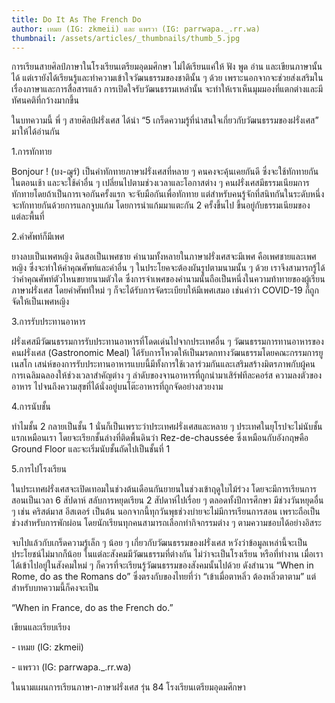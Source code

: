 ```yaml
---
title: Do It As The French Do
author: เหมย (IG: zkmeii) และ แพรวา (IG: parrwapa._.rr.wa)
thumbnail: /assets/articles/_thumbnails/thumb_5.jpg
---
```


การเรียนสายศิลป์ภาษาในโรงเรียนเตรียมอุดมศึกษา ไม่ได้เรียนแค่ให้ ฟัง พูด
อ่าน และเขียนภาษานั้นได้
แต่เรายังได้เรียนรู้และทำความเข้าใจวัฒนธรรมของชาตินั้น ๆ ด้วย
เพราะนอกจากจะช่วยส่งเสริมในเรื่องภาษาและการสื่อสารแล้ว
การเปิดใจรับวัฒนธรรมเหล่านั้น
จะทำให้เราเห็นมุมมองที่แตกต่างและมีทัศนคติที่กว้างมากขึ้น

ในบทความนี้ พี่ ๆ สายศิลป์ฝรั่งเศส ได้นำ “5
เกร็ดความรู้ที่น่าสนใจเกี่ยวกับวัฒนธรรมของฝรั่งเศส” มาให้ได้อ่านกัน

1.การทักทาย

Bonjour ! (บง-ฌูร์) เป็นคำทักทายภาษาฝรั่งเศสที่หลาย ๆ คนคงจะคุ้นเคยกันดี
ซึ่งจะใช้ทักทายกันในตอนเช้า และจะใช้คำอื่น ๆ
เปลี่ยนไปตามช่วงเวลาและโอกาสต่าง ๆ
คนฝรั่งเศสมีธรรมเนียมการทักทายโดยถ้าเป็นการเจอกันครั้งแรก
จะจับมือกันเพื่อทักทาย แต่สำหรับคนรู้จักที่สนิทกันในระดับหนึ่ง
จะทักทายกันด้วยการแลกจูบแก้ม โดยการนำแก้มมาแตะกัน 2 ครั้งขึ้นไป
ขึ้นอยู่กับธรรมเนียมของแต่ละพื้นที่

2.คำศัพท์ก็มีเพศ

ยางลบเป็นเพศหญิง ดินสอเป็นเพศชาย คำนามทั้งหลายในภาษาฝรั่งเศสจะมีเพศ
คือเพศชายและเพศหญิง ซึ่งจะทำให้คำคุณศัพท์และคำอื่น ๆ
ในประโยคจะต้องผันรูปตามนามนั้น ๆ ด้วย
เราจึงสามารถรู้ได้ว่าคำคุณศัพท์ตัวไหนขยายนามตัวใด
ซึ่งการจำเพศของคำนามนั้นถือเป็นหนึ่งในความท้าทายของผู้เรียนภาษาฝรั่งเศส
โดยคำศัพท์ใหม่ ๆ ก็จะได้รับการจัดระเบียบให้มีเพศเสมอ เช่นคำว่า COVID-19
ก็ถูกจัดให้เป็นเพศหญิง

3.การรับประทานอาหาร

ฝรั่งเศสมีวัฒนธรรมการรับประทานอาหารที่โดดเด่นไปจากประเทศอื่น ๆ
วัฒนธรรมการทานอาหารของคนฝรั่งเศส (Gastronomic Meal)
ได้รับการโหวตให้เป็นมรดกทางวัฒนธรรมโดยคณะกรรมการยูเนสโก
เสน่ห์ของการรับประทานอาหารแบบนี้มีทั้งการใช้เวลาร่วมกันและเสริมสร้างมิตรภาพกับผู้คน
การเฉลิมฉลองให้ช่วงเวลาสำคัญต่าง ๆ
ลำดับของจานอาหารที่ถูกนำมาเสิร์ฟทีละคอร์ส ความลงตัวของอาหาร
ไปจนถึงความสุขที่ได้นั่งอยู่บนโต๊ะอาหารที่ถูกจัดอย่างสวยงาม

4.การนับชั้น

ทำไมชั้น 2 กลายเป็นชั้น 1 นั่นก็เป็นเพราะว่าประเทศฝรั่งเศสและหลาย ๆ
ประเทศในยุโรปจะไม่นับชั้นแรกเหมือนเรา โดยจะเรียกชั้นล่างที่ติดพื้นดินว่า
Rez-de-chaussée ซึ่งเหมือนกับอังกฤษคือ Ground Floor
และจะเริ่มนับชั้นถัดไปเป็นชั้นที่ 1

5.การไปโรงเรียน

ในประเทศฝรั่งเศสจะเปิดเทอมในช่วงต้นเดือนกันยายนในช่วงเข้าฤดูใบไม้ร่วง
โดยจะมีการเรียนการสอนเป็นเวลา 6 สัปดาห์ สลับการหยุดเรียน 2
สัปดาห์ไปเรื่อย ๆ ตลอดทั้งปีการศึกษา มีช่วงวันหยุดอื่น ๆ เช่น คริสต์มาส
อีสเตอร์ เป็นต้น นอกจากนี้ทุกวันพุธช่วงบ่ายจะไม่มีการเรียนการสอน
เพราะถือเป็นช่วงสำหรับการพักผ่อน
โดยนักเรียนทุกคนสามารถเลือกทำกิจกรรมต่าง ๆ ตามความชอบได้อย่างอิสระ

จบไปแล้วกับเกร็ดความรู้เล็ก ๆ น้อย ๆ เกี่ยวกับวัฒนธรรมของฝรั่งเศส
หวังว่าข้อมูลเหล่านี้จะเป็นประโยชน์ไม่มากก็น้อย
ในแต่ละสังคมมีวัฒนธรรมที่ต่างกัน ไม่ว่าจะเป็นโรงเรียน หรือที่ทำงาน
เมื่อเราได้เข้าไปอยู่ในสังคมใหม่ ๆ
ก็ควรที่จะเรียนรู้วัฒนธรรมของสังคมนั้นไปด้วย ดังสำนวน “When in Rome, do
as the Romans do” ซึ่งตรงกับของไทยที่ว่า “เข้าเมื่อตาหลิ่ว
ต้องหลิ่วตาตาม” แต่สำหรับบทความนี้ก็คงจะเป็น

“When in France, do as the French do.”

เขียนและเรียบเรียง

\- เหมย (IG: zkmeii)

\- แพรวา (IG: parrwapa.\_.rr.wa)

ในนามแผนการเรียนภาษา-ภาษาฝรั่งเศส รุ่น 84 โรงเรียนเตรียมอุดมศึกษา
